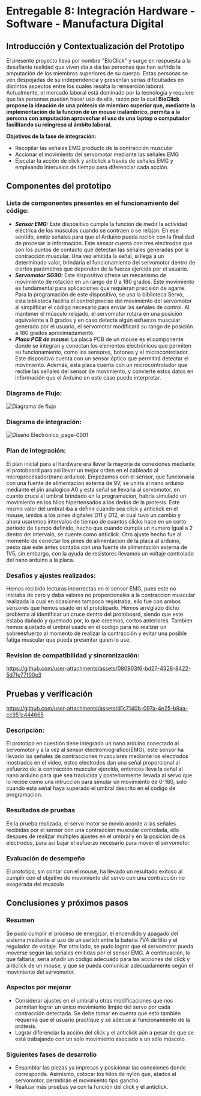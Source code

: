 # Entregable 8: Integración Hardware - Software - Manufactura Digital
## Introducción y Contextualización del Prototipo
El presente proyecto lleva por nombre "BioClick" y surge en respuesta a la desafiante realidad que viven día a día las personas que han sufrido la amputación de los miembros superiores de su cuerpo. Estas personas se ven despojadas de su independencia y presentan serias dificultades en distintos aspectos entre los cuales resalta la reinserción laboral. Actualmente, el mercado laboral está dominado por la tecnología y requiere que las personas puedan hacer uso de ella, razón por la cual **BioClick propone la ideación de una prótesis de miembro superior que, mediante la implementación de la función de un mouse inalámbrico, permita a la persona con amputación aprovechar el uso de una laptop o computador facilitando su reingreso al ámbito laboral.**

**Objetivos de la fase de integración:**
- Recopilar las señales EMG producto de la contracción muscular
- Accionar el movimiento del servomotor mediante las señales EMG
- Ejecutar la acción de click y anticlick a través de señales EMG y empleando intervalos de tiempo para diferenciar cada acción.

## Componentes del prototipo
### Lista de componentes presentes en el funcionamiento del código:
- ***Sensor EMG:***
Este dispositivo cumple la función de medir la actividad eléctrica de los músculos cuando se contraen o se relajan. En ese sentido, emite señales para que el Arduino pueda recibir con la finalidad de procesar la información. Este sensor cuenta con tres electrodos que son los puntos de contacto que detectan las señales generadas por la contracción muscular. Una vez emitida la señal, si llega a un determinado valor, brindaría el funcionamiento del servomotor dentro de ciertos parámetros que dependen de la fuerza ejercida por el usuario.
- ***Servomotor SG90:***
Este dispositivo ofrece un mecanismo de movimiento de rotación en un rango de 0 a 180 grados. Este movimiento es fundamental para aplicaciones que requieran precisión de agarre. Para la programación de este dispositivo, se usa la biblioteca Servo, esta biblioteca facilita el control preciso del movimiento del servomotor al simplificar el código necesario para enviar las señales de control. Al mantener el músculo relajado, el servomotor rotara en una posición equivalente a 0 grados y en caso detecte algún esfuerzo muscular generado por el usuario, el servomotor modificará su rango de posición a 180 grados aproximadamente.
- ***Placa PCB de mouse:***
La placa PCB de un mouse es el componente donde se integran y conectan los elementos electrónicos que permiten su funcionamiento, como los sensores, botones y el microcontrolador. Este dispositivo cuenta con un sensor óptico que permitirá detectar el movimiento. Además, esta placa cuenta con un microcontrolador que recibe las señales del sensor de movimiento, y convierte estos datos en información que el Arduino en este caso puede interpretar.
### Diagrama de Flujo:
![Diagrama de flujo](https://github.com/user-attachments/assets/b36cce4f-4c6d-4663-bc5e-a3d77502d0f5)

### Diagrama de integración:
![Diseño Electrónico_page-0001](https://github.com/user-attachments/assets/cf5eca14-a1da-410e-9ac9-819462c55ff6)
### Plan de Integración:
El plan inicial para el hardware era llevar la mayoria de conexiones mediante el protoboard para asi llevar un mejor orden en el cableado al microprocesador(nano arduino). Empezamos con el sensor, que funcionaria con una fuente de alimentacion externa de 9V, se uniria al nano arduino mediante el pin analogico A0 y esta señal se llevaria al servomotor, en cuanto cruce el umbral brindado en la programacion, habria simulado un movimiento en los hilos hipertensados a los dedos de la protesis. Este mismo valor del umbral iba a definir cuando sea click y anticlick en el mouse, unidos a los pines digitales D11 y D12, el cual tuvo un cambio y ahora usaremos intervalos de tiempo de cuantos clicks hace en un corto periodo de tiempo definido, hecho que cuando cumpla un numero igual a 2 dentro del intervalo, se cuente como anticlick. Otro ajuste hecho fue al momento de conectar los pines de alimentacion de la placa al arduino, pesto que este antes contaba con una fuente de alimentación externa de 1V5, sin embargo, con la ayuda de resistores llevamos un voltaje controlado del nano arduino a la placa.
### Desafíos y ajustes realizados:
Hemos recibido lecturas incorrectas en el sensor EMG, pues este no iniciaba de cero y daba valores no proporcionales a la contraccion muscular realizada la cual en ocasiones tampoco registraba, ello fue con ambos sensores que hemos usado en el prototipado. Hemos arreglado dicho problema al identificar un cruce dentro del protoboard, siendo que este estaba dañado y quemado por, lo que creemos, cortos anteriores. Tambien hemos ajustado el umbral usado en el codigo para no realizar un sobreesfuerzo al momento de realizar la contracción y evitar una posible fatiga muscular que pueda presentar quien lo use.
### Revision de compatibilidad y sincronización: 
https://github.com/user-attachments/assets/080903f6-bd27-4328-8422-5d7fe77f00e3

## Pruebas y verificación

https://github.com/user-attachments/assets/d1c7140b-097a-4e25-b9aa-cc951c444665

### Descripción: 
El prototipo en cuestión tiene integrado un nano arduino conectado al servomotor y a la vez al sensor electromiografico(EMG), este sensor ha llevado las señales de contracciones musculares mediante los electrodos mostrados en el video, estos electrodos dan una señal proporcional al esfuerzo de la contracción muscular ejercida, entonces lleva la señal al nano arduino para que sea traducida y posteriormente llevada al servo que lo recibe como una intruccion para simular un movimiento de 0-180, solo cuando esta señal haya superado el umbral descrito en el codigo de programacion.
### Resultados de pruebas
En la prueba realizada, el servo motor se movio acorde a las señales recibidas por el sensor con una contraccion muscular controlada, ello despues de realizar multiples ajustes en el umbral y en la posicion de os electrodos, para asi bajar el esfuerzo necesario para mover el servomotor.
### Evaluación de desempeño
El prototipo, sin contar con el mouse, ha llevado un resultado exitoso al cumplir con el objetivo de movimiento del servo con una contracción no exagerada del musculo
## Conclusiones y próximos pasos
### Resumen
Se pudo cumplir el proceso de energizar, el encendido y apagado del sistema mediante el uso de un switch entre la batería 7V4 de litio y el regulador de voltaje. Por otro lado, se pudo lograr que el servomotor pueda moverse según las señales emitidas por el sensor EMG. A continuación, lo que faltaría, sería añadir un código adecuado para las acciones del click y anticlick de un mouse, y que se pueda comunicar adecuadamente según el movimiento del servomotor.

### Aspectos por mejorar
- Considerar ajustes en el umbral u otras modificaciones que nos permitan lograr un único movimiento limpio del servo por cada contracción detectada. Se debe tomar en cuenta que esto también requerirá que el usuario practique y se adecue al funcionamiento de la prótesis.
- Lograr diferenciar la acción del click y el anticlick aún a pesar de que se está trabajando con un solo movimiento asociado a un sólo múscolo.

### Siguientes fases de desarrollo
- Ensamblar las piezas ya impresas y posicionar las conexiones donde corresponda. Asimismo, colocar los hilos de nylon que, atados al servomotor, permitirán el movimiento tipo gancho.
- Realizar más pruebas ya con la función del click y el anticlick.
